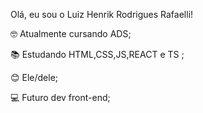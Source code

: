 Olá, eu sou o Luiz Henrik Rodrigues Rafaelli!

🤓 Atualmente cursando ADS; 

📚 Estudando HTML,CSS,JS,REACT e TS ;

😊 Ele/dele;

💻 Futuro dev front-end;
